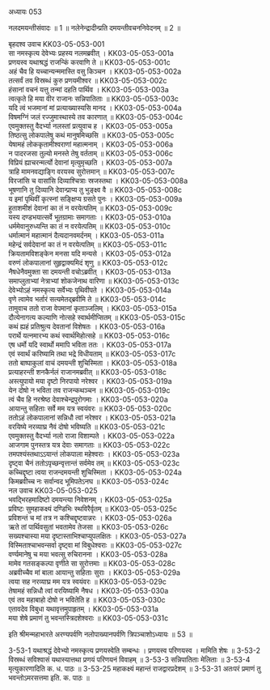 अध्यायः 053

नलदमयन्तीसंवादः ॥ 1 ॥ नलेनेन्द्रादीन्प्रति दमयन्तीवचननिवेदनम् ॥ 2 ॥

बृहदश्व उवाच 	KK03-05-053-001  
सा नमस्कृत्य देवेभ्यः प्रहस्य नलमब्रवीत् ।	KK03-05-053-001a  
प्रणयस्व यथाश्रद्धं राजन्किं करवाणि ते ॥	KK03-05-053-001c  
अहं चैव हि यच्चान्यन्ममास्ति वसु किञ्चन ।	KK03-05-053-002a  
तत्सर्वं तव विस्रब्धं कुरु प्रणयमीश्वर ॥	KK03-05-053-002c  
हंसानां वचनं यत्तु तन्मां दहति पार्थिव ।	KK03-05-053-003a  
त्वत्कृते हि मया वीर राजानः सन्निपातिताः ॥	KK03-05-053-003c  
यदि त्वं भजमानां मां प्रत्याख्यास्यसि मानद ।	KK03-05-053-004a  
विषमग्निं जलं रज्जुमास्थास्ये तव कारणात् ॥	KK03-05-053-004c  
एवमुक्तस्तु वैदर्भ्या नलस्तां प्रत्युवाच ह ।	KK03-05-053-005a  
तिष्ठत्सु लोकपालेषु कथं मानुषमिच्छसि ॥	KK03-05-053-005c  
येषामहं लोककृतामीश्वराणां महात्मनाम् ।	KK03-05-053-006a  
न पादरजसा तुल्यो मनस्ते तेषु वर्तताम् ॥	KK03-05-053-006c  
विप्रियं ह्याचरन्मर्त्यो देवानां मृत्युमृच्छति ।	KK03-05-053-007a  
त्राहि मामनवद्याङ्गि वरयस्व सुरोत्तमान् ॥	KK03-05-053-007c  
विरजांसि च वासांसि दिव्याश्चित्राः स्रजस्तथा ।	KK03-05-053-008a  
भूषणानि तु दिव्यानि देवान्प्राप्य तु भुङ्क्ष्व वै ॥	KK03-05-053-008c  
य इमां पृथिवीं कृत्स्नां सङ्क्षिप्य ग्रसते पुनः ।	KK03-05-053-009a  
हुताशमीशं देवानां का तं न वरयेत्पतिम् ॥	KK03-05-053-009c  
यस्य दण्डभयात्सर्वे भूतग्रामाः समागताः ।	KK03-05-053-010a  
धर्ममेवानुरुध्यन्ति का तं न वरयेत्पतिम् ॥	KK03-05-053-010c  
धर्मात्मानं महात्मानं दैत्यदानवमर्दनम् ।	KK03-05-053-011a  
महेन्द्रं सर्वदेवानां का तं न वरयेत्पतिम् ॥	KK03-05-053-011c  
क्रियतामविशङ्केन मनसा यदि मन्यसे ।	KK03-05-053-012a  
वरुणं लोकपालानां सुहृद्वाक्यमिदं शृणु ॥	KK03-05-053-012c  
नैषधेनैवमुक्ता सा दमयन्ती वचोऽब्रवीत् ।	KK03-05-053-013a  
समाप्लुताभ्यां नेत्राभ्यां शोकजेनाथ वारिणा ॥	KK03-05-053-013c  
देवेभ्योऽहं नमस्कृत्य सर्वेभ्यः पृथिवीपते ।	KK03-05-053-014a  
वृणे त्वामेव भर्तारं सत्यमेतद्ब्रवीमि ते ॥	KK03-05-053-014c  
तामुवाच ततो राजा वेपमानां कृताञ्जलिम् ।	KK03-05-053-015a  
दौत्येनागत्य कल्याणि नोत्सहे स्वार्थमीप्सितम् ॥	KK03-05-053-015c  
कथं ह्यहं प्रतिश्रुत्य देवतानां विशेषतः ।	KK03-05-053-016a  
परार्थे यत्नमारभ्य कथं स्वार्थमिहोत्सहे ॥	KK03-05-053-016c  
एष धर्मो यदि स्वार्थो ममापि भविता ततः ।	KK03-05-053-017a  
एवं स्वार्थं करिष्यामि तथा भद्रे विधीयताम् ॥	KK03-05-053-017c  
ततो बाष्पाकुलां वाचं दमयन्ती शुचिस्मिता ।	KK03-05-053-018a  
प्रत्याहरन्ती शनकैर्नलं राजानमब्रवीत् ॥	KK03-05-053-018c  
अस्त्युपायो मया दृष्टो निरपायो नरेश्वर ।	KK03-05-053-019a  
येन दोषो न भविता तव राजन्कथञ्चन ॥	KK03-05-053-019c  
त्वं चैव हि नरश्रेष्ठ देवाश्चेन्द्रपुरोगमाः ।	KK03-05-053-020a  
आयान्तु सहिताः सर्वे मम यत्र स्वयंवरः ॥	KK03-05-053-020c  
ततोऽहं लोकपालानां सन्निधौ त्वां नरेश्वर ।	KK03-05-053-021a  
वरयिष्ये नरव्याघ्र नैवं दोषो भविष्यति ॥	KK03-05-053-021c  
एवमुक्तस्तु वैदर्भ्या नलो राजा विशाम्पते ।	KK03-05-053-022a  
आजगाम पुनस्तत्र यत्र देवाः समागताः ॥	KK03-05-053-022c  
तमपश्यंस्तथाऽऽयान्तं लोकपाला महेश्वराः ।	KK03-05-053-023a  
दृष्ट्वा चैनं ततोऽपृच्छन्वृत्तान्तं सर्वमेव तम् ॥	KK03-05-053-023c  
कच्चिद्दृष्टा त्वया राजन्दमयन्ती शुचिस्मिता ।	KK03-05-053-024a  
किमब्रवीच्च नः सर्वान्वद भूमिपतेऽनघ ॥	KK03-05-053-024c  
नल उवाच 	KK03-05-053-025  
भवद्भिरहमादिष्टो दमयन्त्या निवेशनम् ।	KK03-05-053-025a  
प्रविष्टः सुमहाकक्ष्यं दण्डिभिः स्थविरैर्वृतम् ॥	KK03-05-053-025c  
प्रविशन्तं च मां तत्र न कश्चिद्दृष्टवान्नरः ।	KK03-05-053-026a  
ऋते तां पार्थिवसुतां भवतामेव तेजसा ॥	KK03-05-053-026c  
सख्यश्चास्या मया दृष्टास्ताभिश्चाप्युपलक्षितः ।	KK03-05-053-027a  
विस्मिताश्चाभवन्सर्वा दृष्ट्वा मां विबुधेश्वराः ॥	KK03-05-053-027c  
वर्ण्यमानेषु च मया भवत्सु रुचिरानना ।	KK03-05-053-028a  
मामेव गतसङ्कल्पा वृणीते सा सुरोत्तमाः ॥	KK03-05-053-028c  
अब्रवीच्चैव मां बाला आयान्तु सहिताः सुराः ।	KK03-05-053-029a  
त्वया सह नरव्याघ्र मम यत्र स्वयंवरः ॥	KK03-05-053-029c  
तेषामहं सन्निधौ त्वां वरयिष्यामि नैषध ।	KK03-05-053-030a  
एवं तव महाबाहो दोषो न भवितेति ह ॥	KK03-05-053-030c  
एतावदेव विबुधा यथावृत्तमुपाहृतम् ।	KK03-05-053-031a  
मया शेषे प्रमाणं तु भवन्तस्त्रिदशेश्वराः ॥	KK03-05-053-031c  

इति श्रीमन्महाभारते अरण्यपर्वणि नलोपाख्यानपर्वणि त्रिपञ्चाशोऽध्यायः ॥ 53 ॥

3-53-1 यथाश्रद्धं देवेभ्यो नमस्कृत्य प्रणयस्वेति सम्बन्धः । प्रणयस्व परिणयस्व । मामिति शेषः ॥ 3-53-2 विस्रब्धं सविश्वासं यथास्यात्तथा प्रणयं परिणयनं विवाहम् ॥ 3-53-3 सन्निपातिताः मेलिताः ॥ 3-53-4 मृत्युकारणादिति क. ध. पाठः ॥ 3-53-25 महाकक्ष्यं महान्तं राजद्वारप्रदेशम् ॥ 3-53-31 अतःपरं प्रमाणं तु भवन्तोऽमरसत्तमा इति. क. पाठः ॥
